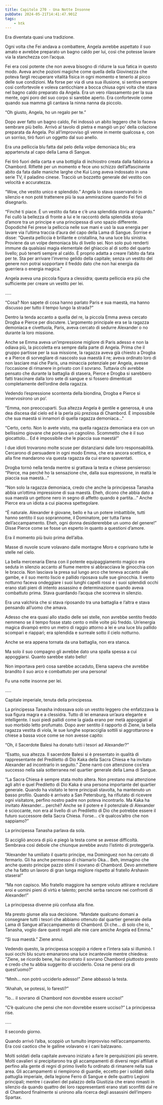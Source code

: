 ```yaml
---
title: Capitolo 270 - Una Notte Insonne
pubDate: 2024-05-21T14:41:47.901Z
tags:
    - htk
---
```


Era diventata quasi una tradizione.

Ogni volta che Fei andava a combattere, Angela avrebbe aspettato il suo amato e avrebbe preparato un bagno caldo per lui, così che potesse lavare via la stanchezza con l’acqua.

Fei era così potente che non aveva bisogno di ridurre la sua fatica in questo modo. Aveva anche pozioni magiche come quella della Giovinezza che poteva fargli recuperare vitalità fisica in ogni momento e tenerlo al picco delle sue condizioni. Ma forse per via di una sua illusione, si sentiva sempre così confortevole e voleva canticchiare a bocca chiusa ogni volta che stava nel bagno caldo preparato da Angela. Era un vero rilassamento per la sua mente, ogni poro del suo corpo si sarebbe aperto. Era confortevole come quando sua mamma gli cantava la ninna nanna da piccolo.

“Oh giusto, Angela, ho un regalo per te.”

Dopo aver fatto un bagno caldo, Fei indossò un abito leggero che lo faceva sembrare più bello. Arrivò al tavolo di pietra e mangiò un po’ della colazione preparata da Angela. Poi all’improvviso gli venne in mente qualcosa e, con un sorriso, tirò fuori un oggetto dal suo anello.

Era una pelliccia blu fatta dal pelo della volpe demoniaca blu; era appartenuta al capo della Lama di Sangue.

Fei tirò fuori della carta e una bottiglia di inchiostro creata dalla fabbrica a Chambord. Rifletté per un momento e fece uno schizzo dell’affascinante abito da fata dalle maniche larghe che Kui Long aveva indossato in una serie TV, il paladino cinese. Tracciò un bozzetto generale del vestito con velocità e accuratezza.

“Wow, che vestito unico e splendido.” Angela lo stava osservando in silenzio e non poté trattenere più la sua ammirazione quando Fei finì di disegnarlo.

“Finché ti piace. È un vestito da fata e c’è una splendida storia al riguardo.” Fei cullò la bellezza di fronte a lui e le raccontò della splendida storia d’amore tra un principe e una principessa di uno spazio differente. Dopodiché Fei prese la pelliccia nelle sue mani e usò la sua energia per lavare via l’ultima traccia d’aura del capo della Lama di Sangue. Sorrise e disse: “Questa pelliccia è brillante e cristallina, ha una luce blu sinistra.
Proviene da un volpe demoniaca blu di livello sei. Non solo può renderti immune da qualsiasi magia elementale del ghiaccio al di sotto del quarto livello; può tenerti sempre al caldo. È proprio adatta a creare l’abito da fata per te. Sta per arrivare l’inverno gelido della capitale; senza un vestito del genere non potrai sopportare il freddo dato che non hai energia da guerriera o energia magica.”

Angela aveva una piccola figura a clessidra; questa pelliccia era più che sufficiente per creare un vestito per lei.

…..

“Cosa? Non sapete di cosa hanno parlato Paris e sua maestà, ma hanno discusso per tutto il tempo lungo la strada?”

Dentro la tenda accanto a quella del re, la piccola Emma aveva cercato Drogba e Pierce per discutere. L’argomento principale era se la ragazza demoniaca e civettuola, Paris, aveva cercato di sedurre Alexander o no durante la loro missione.

Anche se Emma aveva un’impressione migliore di Paris adesso e non la odiava più, la piccoletta era sempre dalla parte di Angela. Prima che il gruppo partisse per la sua missione, la ragazza aveva già chiesto a Drogba e a Pierce di sorvegliare di nascosto sua maestà il re; aveva ordinato loro di non lasciare mai che Paris, una minaccia potenziale per Angela, avesse l’occasione di rimanere in privato con il sovrano. Tuttavia chi avrebbe pensato che durante la battaglia di stasera, Pierce e Drogba si sarebbero fatti trascinare dalla loro sete di sangue e si fossero dimenticati completamente dell’ordine della ragazza.

Vedendo l’espressione scontenta della biondina, Drogba e Pierce si innervosirono un po’.

“Emma, non preoccuparti. Sua altezza Angela è gentile e generosa, è una dea discesa dal cielo ed è la perla più preziosa di Chambord. È impossibile che sua maestà si innamori di quella ragazza demoniaca…"

“Certo, certo. Non lo avete visto, ma quella ragazza demoniaca era con un bellissimo giovane che portava un cagnolino. Scommetto che è il suo giocattolo… Ed è impossibile che le piaccia sua maestà!”

I due idioti trovarono molte scuse per distanziarsi dalle loro responsabilità. Cercarono di persuadere in ogni modo Emma, che era ancora scettica, e alla fine mandarono via questa ragazza da cui erano spaventati.

Drogba tornò nella tenda mentre si grattava la testa e chiese pensieroso: “Pierce, ma perché ho la sensazione che, dalla sua espressione, in realtà le piaccia sua maestà…”

“Non solo la ragazza demoniaca, credo che anche la principessa Tanasha abbia un’ottima impressione di sua maestà. Eheh, dicono che abbia dato a sua maestà un gettone nero in segno di affetto quando è partita…” Anche Pierce era un idiota a cui piaceva spettegolare.

“È naturale. Alexander è giovane, bello e ha un potere imbattibile, tutti hanno sentito il suo soprannome, il Dominatore, per tutta l’area dell’accampamento. Eheh, ogni donna desidererebbe un uomo del genere!” Disse Pierce come se fosse un esperto in quanto a questioni d’amore.

Era il momento più buio prima dell’alba.

Masse di nuvole scure volavano dalle montagne Moro e coprivano tutte le stelle nel cielo.

La bella mercenaria Elena con il potente equipaggiamento magico era seduta in silenzio accanto al fiume mentre si abbracciava le ginocchia con le braccia. Non lasciava la presa sul lungo arco che teneva accanto alle gambe, e il suo mento liscio e pallido riposava sulle sue ginocchia. Il vento notturno faceva ondeggiare i suoi lunghi capelli rossi e i suoi splendidi occhi erano stati pieni di intento assassino e determinazione quando aveva combattuto prima. Stava guardando l’acqua che scorreva in silenzio.

Era una valchiria che si stava riposando tra una battaglia e l’altra e stava pensando all’uomo che amava.

Adesso che era quasi allo stadio delle sei stelle, non avrebbe sentito freddo nemmeno se il tempo fosse stato cento o mille volte più freddo. Un’energia magica divampò entro un metro di raggio attorno a lei e una luce blu pallido scomparì e riapparì; era splendida e surreale sotto il cielo notturno.

Anche se era appena tornata da una battaglia, non era stanca.

Ma solo il suo compagno gli avrebbe dato una spalla spessa a cui appoggiarsi. Quanto sarebbe stato bello!

Non importava però cosa sarebbe accaduto, Elena sapeva che avrebbe brandito il suo arco e combattuto per una persona!

Fu una notte insonne per lei.

…..

Capitale imperiale, tenuta della principessa.

La principessa Tanasha indossava solo un vestito leggero che enfatizzava la sua figura magra e a clessidra. Tutto di lei emanava un’aura elegante e intelligente. I suoi piedi pallidi come la giada erano per metà appoggiati al suo morbido letto profumato. Dopo aver sentito il rapporto di Ziene, la bella ragazza vestita di viola, le sue lunghe sopracciglia sottili si aggrottarono e chiese a bassa voce come se non avesse capito:

“Oh, il Sacerdote Balesi ha donato tutti i tesori ad Alexander?”

“Esatto, sua altezza. Il sacerdote Balesi si è presentato in qualità di rappresentante del Prediletto di Dio Kaka della Sacra Chiesa e ha invitato Alexander ad incontrarlo in seguito.” Ziene narrò con attenzione cos’era successo nella sala sotterranea nel quartier generale della Lama di Sangue.

“La Sacra Chiesa è sempre stata molto altera. Non prestano mai attenzione agli altri e quel Prediletto di Dio Kaka è una persona importante del quartier generale. Quando ha visitato le terre principali stavolta, ha mantenuto un basso profilo. Quando è arrivato a San Petersburg, ha rifiutato di ricevere ogni visitatore, perfino nostro padre non poteva incontrarlo. Ma Kaka ha invitato Alexander… perché? Anche se il potere e il potenziale di Alexander è scioccante, non era al livello di un Prediletto di Dio che potrebbe essere il futuro successore della Sacra Chiesa. Forse… c’è qualcos’altro che non sappiamo?”

La principessa Tanasha parlava da sola.

Si accigliò ancora di più e piegò la testa come se avesse difficoltà. Sembrava così debole che chiunque avrebbe avuto l’istinto di proteggerla.

“Alexander ha umiliato il quarto principe, ma Dominguez non ha cercato di fermarlo. Gli ha anche permesso di chiamarlo Oka… Beh, immagino che anche questo principe pazzo stimi il sovrano di Chambord. Devo ammettere che ha fatto un lavoro di gran lunga migliore rispetto al fratello Arshavin stasera!”

“Ma non capisco. Mio fratello maggiore ha sempre voluto attirare e reclutare eroi e uomini pieni di virtù e talento; perché serba rancore nei confronti di Alexander!”

La principessa divenne più confusa alla fine.

Ma presto giunse alla sua decisione. “Mandate qualcuno domani a consegnare tutti i tesori che abbiamo ottenuto dal quartier generale della Lama di Sangue all’accampamento di Chambord. Dì che… dì solo che io, Tanasha, voglio dare questi regali alle mie care amiche Angela ed Emma.”

“Sì sua maestà.” Ziene annuì.

Vedendo questo, la principessa scoppiò a ridere e l’intera sala si illuminò. I suoi occhi blu scuro emanarono una luce incantevole mentre chiedeva: “Ziene, se ricordo bene, hai incontrato il sovrano Chambord piuttosto presto e credo che tu abbia suggerito di ucciderlo. Cosa ne pensi ora di quest’uomo?”

“Mmh… non potrò ucciderlo adesso!” Ziene abbassò la testa.

“Ahahah, se potessi, lo faresti?”

“Io… il sovrano di Chambord non dovrebbe essere ucciso!”

“C’è qualcuno che pensi che non dovrebbe essere ucciso?” La principessa rise.

…..

Il secondo giorno.

Quando arrivò l’alba, scoppiò un tumulto improvviso nell’accampamento. Era così caotico che le galline volavano e i cani balzavano.

Molti soldati della capitale avevano iniziato a fare le perquisizioni più severe. Molti cavalieri si precipitarono tra gli accampamenti di diversi regni affiliati e perfino alla gente di regni di primo livello fu ordinato di rimanere nella sua area.
Gli accampamenti si riempirono di guardie, eccetto per i soldati della pattuglia imperiale, della legione Ferro di Sangue e delle quattro Legioni principali; mentre i cavalieri del palazzo della Giustizia che erano rimasti in silenzio da quando quattro dei loro rappresentanti erano stati sconfitti dal re di Chambord finalmente si unirono alla ricerca degli assassini dell’impero Spartax.






